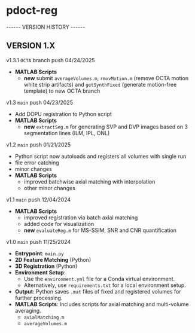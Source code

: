 # pdoct-reg
------ VERSION HISTORY ------

## VERSION 1.X ##  
v1.3.1 `OCTA` branch push 04/24/2025
- **MATLAB Scripts**
  - **new** submit `averageVolumes.m`, `rmovMotion.m` (remove OCTA motion white strip artifacts) and `getSynthFixed` (generate motion-free template) to new OCTA branch

v1.3 `main` push 04/23/2025
- Add DOPU registration to Python script
- **MATLAB Scripts**
  - **new** `extractSeg.m` for generating SVP and DVP images based on 3 segmentation lines (ILM, IPL, ONL)

v1.2 `main` push 01/21/2025
- Python script now autoloads and registers all volumes with single run
- file error catching
- minor changes
- **MATLAB Scripts**
  - improved batchwise axial matching with interpolation
  - other minor changes

v1.1 `main` push 12/04/2024
- **MATLAB Scripts**
  - improved registration via batch axial matching
  - added code for visualization
  - **new** `evaluateReg.m` for MS-SSIM, SNR and CNR quantification

v1.0 `main` push 11/25/2024
- **Entrypoint**: `main.py`
- **2D Feature Matching** (Python)
- **3D Registration** (Python)
- **Environment Setup**:
  - Use the `environment.yml` file for a Conda virtual environment.
  - Alternatively, use `requirements.txt` for a local environment setup.
- **Output**: Python saves `.mat` files of fixed and registered volumes for further processing.
- **MATLAB Scripts**: Includes scripts for axial matching and multi-volume averaging.
  - `axialMatching.m`
  - `averageVolumes.m`
